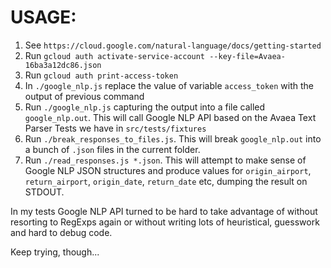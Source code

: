 # USAGE: #

1. See `https://cloud.google.com/natural-language/docs/getting-started`
2. Run `gcloud auth activate-service-account --key-file=Avaea-16ba3a12dc86.json`
3. Run `gcloud auth print-access-token`
4. In `./google_nlp.js` replace the value of variable `access_token` with the output of previous command
5. Run `./google_nlp.js` capturing the output into a file called `google_nlp.out`. This will call Google NLP API based on the Avaea Text Parser Tests we have in `src/tests/fixtures`
6. Run `./break_responses_to_files.js`. This will break `google_nlp.out` into a bunch of `.json` files in the current folder.
7. Run `./read_responses.js *.json`. This will attempt to make sense of Google NLP JSON structures and produce values for `origin_airport`, `return_airport`, `origin_date`, `return_date` etc, dumping the result on STDOUT.
 
In my tests Google NLP API turned to be hard to take advantage of without resorting to RegExps again or without writing lots of heuristical, guesswork and hard to debug code.

Keep trying, though...

